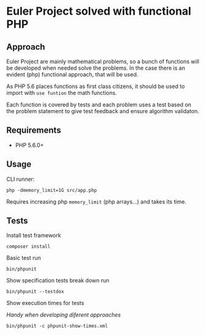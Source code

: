 # Euler Project solved with functional PHP

## Approach

Euler Project are mainly mathematical problems, so a bunch of functions will be developed
when needed solve the problems. In the case there is an evident (php) functional approach,
that will be used.

As PHP 5.6 places functions as first class citizens, it should be used to import
with `use funtion` the math functions.

Each function is covered by tests and each problem uses a test based on the problem
statement to give test feedback and ensure algorithm validaton.

## Requirements

- PHP 5.6.0+

## Usage

CLI runner:

    php -dmemory_limit=1G src/app.php

Requires increasing php `memory_limit` (php arrays...) and takes its time.

## Tests

Install test framework

    composer install

Basic test run

    bin/phpunit

Show specification tests break down run

    bin/phpunit --testdox

Show execution times for tests

*Handy when developing diferent approaches*

    bin/phpunit -c phpunit-show-times.xml

